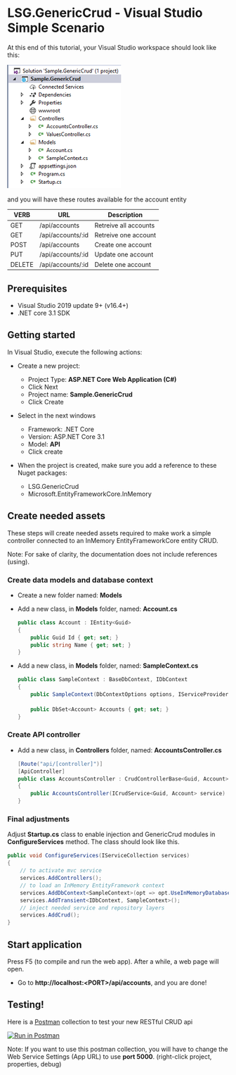 LSG.GenericCrud - Visual Studio Simple Scenario
=

At this end of this tutorial, your Visual Studio workspace should look like this:

![](img/2017-09-05-12-22-03.png)

and you will have these routes available for the account entity

| VERB   | URL               | Description           |
|--------|-------------------|-----------------------|
| GET    | /api/accounts     | Retreive all accounts |
| GET    | /api/accounts/:id | Retreive one account  |
| POST   | /api/accounts     | Create one account    |
| PUT    | /api/accounts/:id | Update one account    |
| DELETE | /api/accounts/:id | Delete one account    |

## Prerequisites
- Visual Studio 2019 update 9+ (v16.4+)
- .NET core 3.1 SDK

## Getting started
In Visual Studio, execute the following actions:
- Create a new project:
    - Project Type: **ASP.NET Core Web Application (C#)**
    - Click Next
    - Project name: **Sample.GenericCrud**
    - Click Create

- Select in the next windows 
    - Framework: .NET Core
    - Version: ASP.NET Core 3.1
    - Model: **API**  
    - Click create  
    
- When the project is created, make sure you add a reference to these Nuget packages:
    - LSG.GenericCrud
    - Microsoft.EntityFrameworkCore.InMemory

## Create needed assets
These steps will create needed assets required to make work a simple controller connected to an InMemory EntityFrameworkCore entity CRUD.

Note: For sake of clarity, the documentation does not include references (using). 

### Create data models and database context

- Create a new folder named: **Models**

- Add a new class, in **Models** folder, named: **Account.cs**
    ```csharp
    public class Account : IEntity<Guid>
    {
        public Guid Id { get; set; }
        public string Name { get; set; }
    }
    ```

- Add a new class, in **Models** folder, named: **SampleContext.cs**
    ```csharp
    public class SampleContext : BaseDbContext, IDbContext
    {
        public SampleContext(DbContextOptions options, IServiceProvider serviceProvider) : base(options, serviceProvider) {}

        public DbSet<Account> Accounts { get; set; }
    }
    ```

### Create API controller

- Add a new class, in **Controllers** folder, named: **AccountsController.cs**
    ```csharp
    [Route("api/[controller]")]
    [ApiController]
    public class AccountsController : CrudControllerBase<Guid, Account>
    {
        public AccountsController(ICrudService<Guid, Account> service) : base(service) {}
    }
    ```

### Final adjustments
Adjust **Startup.cs** class to enable injection and GenericCrud modules in **ConfigureServices** method. The class should look like this.

```csharp
public void ConfigureServices(IServiceCollection services)
{
    // to activate mvc service
    services.AddControllers();
    // to load an InMemory EntityFramework context
    services.AddDbContext<SampleContext>(opt => opt.UseInMemoryDatabase("Sample.GenericCrud"));
    services.AddTransient<IDbContext, SampleContext>();
    // inject needed service and repository layers
    services.AddCrud();
}
```

## Start application

Press F5 (to compile and run the web app). After a while, a web page will open.

- Go to **http://localhost:\<PORT\>/api/accounts**, and you are done!

## Testing!
Here is a [Postman](https://www.getpostman.com/) collection to test your new RESTful CRUD api

[![Run in Postman](https://run.pstmn.io/button.svg)](https://app.getpostman.com/run-collection/090af27316cd23c61951)

Note: If you want to use this postman collection, you will have to change the Web Service Settings (App URL) to use **port 5000**. (right-click project, properties, debug)